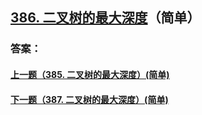 ## [386. 二叉树的最大深度](https://leetcode-cn.com/problems/merge-two-sorted-lists/)（简单）





### 答案：



#### [上一题（385. 二叉树的最大深度）(简单)](https://github.com/sdwwld/leetCode/blob/master/src/main/java/com/wld/java/leetcode/leetCode0385.md)

#### [下一题（387. 二叉树的最大深度）(简单)](https://github.com/sdwwld/leetCode/blob/master/src/main/java/com/wld/java/leetcode/leetCode0387.md)